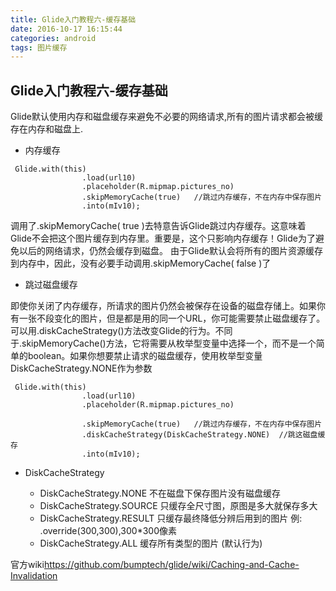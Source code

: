 ```yaml
---
title: Glide入门教程六-缓存基础
date: 2016-10-17 16:15:44
categories: android
tags: 图片缓存
---
```

## Glide入门教程六-缓存基础


Glide默认使用内存和磁盘缓存来避免不必要的网络请求,所有的图片请求都会被缓存在内存和磁盘上.

* 内存缓存
```
 Glide.with(this)
                .load(url10)
                .placeholder(R.mipmap.pictures_no)
                .skipMemoryCache(true)   //跳过内存缓存，不在内存中保存图片
                .into(mIv10);
```

调用了.skipMemoryCache( true )去特意告诉Glide跳过内存缓存。这意味着Glide不会把这个图片缓存到内存里。重要是，这个只影响内存缓存！Glide为了避免以后的网络请求，仍然会缓存到磁盘。
由于Glide默认会将所有的图片资源缓存到内存中，因此，没有必要手动调用.skipMemoryCache( false )了


* 跳过磁盘缓存

即使你关闭了内存缓存，所请求的图片仍然会被保存在设备的磁盘存储上。如果你有一张不段变化的图片，但是都是用的同一个URL，你可能需要禁止磁盘缓存了。
可以用.diskCacheStrategy()方法改变Glide的行为。不同于.skipMemoryCache()方法，它将需要从枚举型变量中选择一个，而不是一个简单的boolean。如果你想要禁止请求的磁盘缓存，使用枚举型变量DiskCacheStrategy.NONE作为参数

```
 Glide.with(this)
                .load(url10)
                .placeholder(R.mipmap.pictures_no)

                .skipMemoryCache(true)   //跳过内存缓存，不在内存中保存图片
                .diskCacheStrategy(DiskCacheStrategy.NONE)  //跳这磁盘缓存
                .into(mIv10);
```
* DiskCacheStrategy

    * DiskCacheStrategy.NONE 不在磁盘下保存图片没有磁盘缓存
    * DiskCacheStrategy.SOURCE 只缓存全尺寸图，原图是多大就保存多大
    * DiskCacheStrategy.RESULT 只缓存最终降低分辨后用到的图片   例:  .override(300,300),300*300像素
    * DiskCacheStrategy.ALL 缓存所有类型的图片 (默认行为)

官方wiki<https://github.com/bumptech/glide/wiki/Caching-and-Cache-Invalidation>
